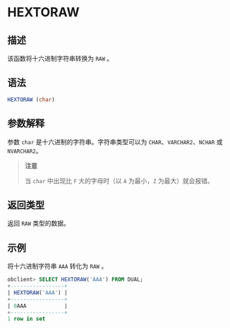 # HEXTORAW

## 描述

该函数将十六进制字符串转换为 `RAW` 。

## 语法

```sql
HEXTORAW (char)
```

## 参数解释

参数 `char` 是十六进制的字符串。字符串类型可以为 `CHAR`、`VARCHAR2`、`NCHAR` 或 `NVARCHAR2`。
>**注意**
>
>当 `char` 中出现比 `F` 大的字母时（以 `A` 为最小，`Z` 为最大）就会报错。

## 返回类型

返回 `RAW` 类型的数据。

## 示例

将十六进制字符串 `AAA` 转化为 `RAW` 。

```sql
obclient> SELECT HEXTORAW('AAA') FROM DUAL;
+-----------------+
| HEXTORAW('AAA') |
+-----------------+
| 0AAA            |
+-----------------+
1 row in set
```
